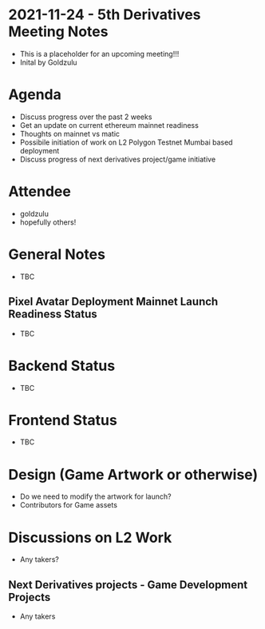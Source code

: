 # 2021-11-24 - 5th Derivatives Meeting Notes

* This is a placeholder for an upcoming meeting!!!
* Inital by Goldzulu

# Agenda

* Discuss progress over the past 2 weeks
* Get an update on current ethereum mainnet readiness
* Thoughts on mainnet vs matic
* Possibile initiation of work on L2 Polygon Testnet Mumbai based deployment
* Discuss progress of next derivatives project/game initiative

# Attendee

* goldzulu
* hopefully others!

# General Notes

* TBC

## Pixel Avatar Deployment Mainnet Launch Readiness Status

* TBC

# Backend Status

* TBC

# Frontend Status

* TBC

# Design (Game Artwork or otherwise)

* Do we need to modify the artwork for launch?
* Contributors for Game assets

# Discussions on L2 Work

* Any takers?

## Next Derivatives projects - Game Development Projects

* Any takers